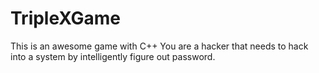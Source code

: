 # TripleXGame

This is an awesome game with C++
You are a hacker that needs to hack into a system by intelligently figure out password.
